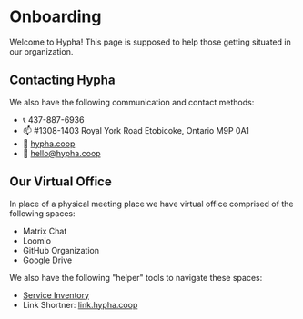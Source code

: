 # Onboarding

Welcome to Hypha! This page is supposed to help those getting situated in our organization.

## Contacting Hypha 

We also have the following communication and contact methods:

- :telephone_receiver: 437-887-6936
- :mailbox: #1308-1403 Royal York Road
  Etobicoke, Ontario  M9P 0A1
- :link: [hypha.coop](https://hypha.coop)
- :e-mail: hello@hypha.coop

## Our Virtual Office

In place of a physical meeting place we have virtual office comprised of the following spaces:

- Matrix Chat
- Loomio
- GitHub Organization
- Google Drive 

We also have the following "helper" tools to navigate these spaces:

- [Service Inventory](https://hackmd.io/WXS9Ie9wQ8OlmIhSpDpdmw?view)
- Link Shortner: [link.hypha.coop](https://link.hypha.coop)
